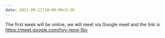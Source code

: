```yaml
---
date: 2021-09-21T10:00:00+3:30
---
```

The first week will be online, we will meet via Google meet and the link is https://meet.google.com/hyy-reog-fby
